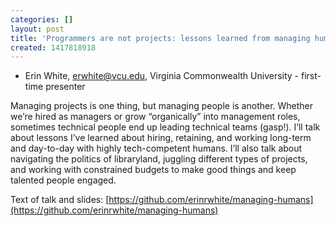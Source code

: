 ```yaml
---
categories: []
layout: post
title: 'Programmers are not projects: lessons learned from managing humans'
created: 1417818918
---
```

- Erin White, erwhite@vcu.edu, Virginia Commonwealth University -
first-time presenter

Managing projects is one thing, but managing people is another. Whether
we’re hired as managers or grow “organically” into management roles,
sometimes technical people end up leading technical teams (gasp!). I’ll
talk about lessons I’ve learned about hiring, retaining, and working
long-term and day-to-day with highly tech-competent humans. I’ll also
talk about navigating the politics of libraryland, juggling different
types of projects, and working with constrained budgets to make good
things and keep talented people engaged.

Text of talk and slides: [https://github.com/erinrwhite/managing-humans](https://github.com/erinrwhite/managing-humans)
